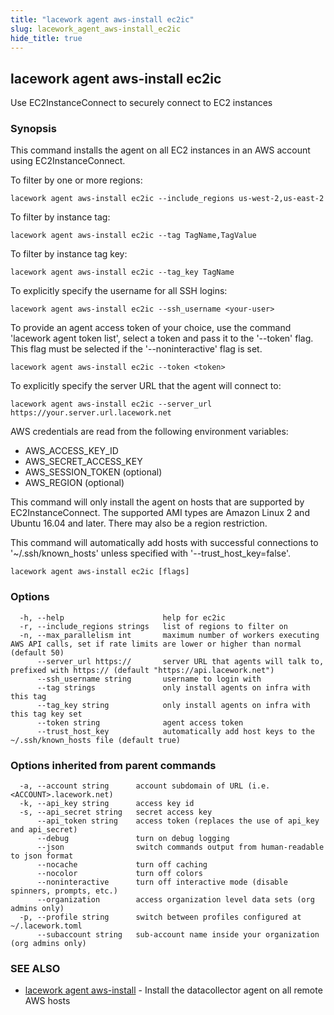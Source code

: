 ```yaml
---
title: "lacework agent aws-install ec2ic"
slug: lacework_agent_aws-install_ec2ic
hide_title: true
---
```


## lacework agent aws-install ec2ic

Use EC2InstanceConnect to securely connect to EC2 instances

### Synopsis

This command installs the agent on all EC2 instances in an AWS account using EC2InstanceConnect.

To filter by one or more regions:

    lacework agent aws-install ec2ic --include_regions us-west-2,us-east-2

To filter by instance tag:

    lacework agent aws-install ec2ic --tag TagName,TagValue

To filter by instance tag key:

    lacework agent aws-install ec2ic --tag_key TagName

To explicitly specify the username for all SSH logins:

    lacework agent aws-install ec2ic --ssh_username <your-user>

To provide an agent access token of your choice, use the command 'lacework agent token list',
select a token and pass it to the '--token' flag. This flag must be selected if the
'--noninteractive' flag is set.

    lacework agent aws-install ec2ic --token <token>

To explicitly specify the server URL that the agent will connect to:

    lacework agent aws-install ec2ic --server_url https://your.server.url.lacework.net

AWS credentials are read from the following environment variables:
- AWS_ACCESS_KEY_ID
- AWS_SECRET_ACCESS_KEY
- AWS_SESSION_TOKEN (optional)
- AWS_REGION (optional)

This command will only install the agent on hosts that are supported by
EC2InstanceConnect. The supported AMI types are Amazon Linux 2 and Ubuntu
16.04 and later. There may also be a region restriction.

This command will automatically add hosts with successful connections to
'~/.ssh/known_hosts' unless specified with '--trust_host_key=false'.

```
lacework agent aws-install ec2ic [flags]
```

### Options

```
  -h, --help                      help for ec2ic
  -r, --include_regions strings   list of regions to filter on
  -n, --max_parallelism int       maximum number of workers executing AWS API calls, set if rate limits are lower or higher than normal (default 50)
      --server_url https://       server URL that agents will talk to, prefixed with https:// (default "https://api.lacework.net")
      --ssh_username string       username to login with
      --tag strings               only install agents on infra with this tag
      --tag_key string            only install agents on infra with this tag key set
      --token string              agent access token
      --trust_host_key            automatically add host keys to the ~/.ssh/known_hosts file (default true)
```

### Options inherited from parent commands

```
  -a, --account string      account subdomain of URL (i.e. <ACCOUNT>.lacework.net)
  -k, --api_key string      access key id
  -s, --api_secret string   secret access key
      --api_token string    access token (replaces the use of api_key and api_secret)
      --debug               turn on debug logging
      --json                switch commands output from human-readable to json format
      --nocache             turn off caching
      --nocolor             turn off colors
      --noninteractive      turn off interactive mode (disable spinners, prompts, etc.)
      --organization        access organization level data sets (org admins only)
  -p, --profile string      switch between profiles configured at ~/.lacework.toml
      --subaccount string   sub-account name inside your organization (org admins only)
```

### SEE ALSO

* [lacework agent aws-install](lacework_agent_aws-install.md)	 - Install the datacollector agent on all remote AWS hosts

